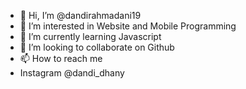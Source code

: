 - 👋 Hi, I’m @dandirahmadani19
- 👀 I’m interested in Website and Mobile Programming
- 🌱 I’m currently learning Javascript
- 💞️ I’m looking to collaborate on Github
- 📫 How to reach me 
- Instagram @dandi_dhany

<!---
dandirahmadani19/dandirahmadani19 is a ✨ special ✨ repository because its `README.md` (this file) appears on your GitHub profile.
You can click the Preview link to take a look at your changes.
--->
